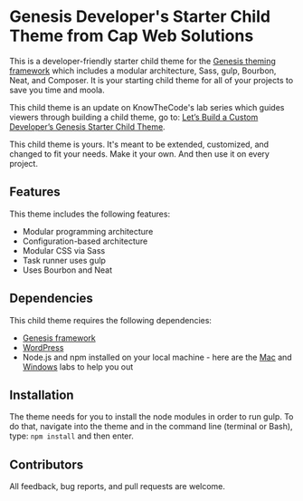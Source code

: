 # Genesis Developer's Starter Child Theme from Cap Web Solutions

This is a developer-friendly starter child theme for the [Genesis theming framework](http://my.studiopress.com/themes/genesis/) which includes a modular architecture, Sass, gulp, Bourbon, Neat, and Composer.  It is your starting child theme for all of your projects to save you time and moola. 

This child theme is an update on KnowTheCode's lab series which guides viewers through building a child theme, go to: [Let’s Build a Custom Developer’s Genesis Starter Child Theme](https://knowthecode.io/labs-guide/lets-build-custom-developers-genesis-starter-child-theme).

This child theme is yours.  It's meant to be extended, customized, and changed to fit your needs.  Make it your own.  And then use it on every project.

## Features

This theme includes the following features:

- Modular programming architecture
- Configuration-based architecture
- Modular CSS via Sass
- Task runner uses gulp
- Uses Bourbon and Neat

## Dependencies

This child theme requires the following dependencies:

- [Genesis framework](http://my.studiopress.com/themes/genesis/)
- [WordPress](https://wordpress.org/download/)
- Node.js and npm installed on your local machine - here are the [Mac]((https://knowthecode.io/labs/local-development-environment-setup-mac/node-npm)) and [Windows](https://knowthecode.io/labs/local-development-environment-setup-windows/node-npm) labs to help you out

## Installation

The theme needs for you to install the node modules in order to run gulp.  To do that, navigate into the theme and in the command line (terminal or Bash), type: `npm install` and then enter.  

## Contributors

All feedback, bug reports, and pull requests are welcome.
